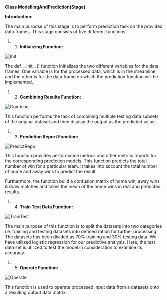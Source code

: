 **Class ModellingAndPrediction(Stage)**

**Introduction:**

The main purpose of this stage is to perform prediction task on the provided data frames. This stage consists of five different functions.

1. 1) **Initializing Function:**

![Init](https://raw.githubusercontent.com/Shibi8/Surround\_AI\_Suqad\_2/master/Images/init.png)

The  def \_\_init\_\_() function  initializes the two different variables for the data frames. One variable is for the processed data, which is in the streamline and the other is for the data frame on which the prediction function will be implemented.

1. 2) **Combining Results Function:**

![Combine](https://raw.githubusercontent.com/Shibi8/Surround\_AI\_Suqad\_2/master/Images/combine.png)

This function performs the task of combining multiple testing data subsets of the original dataset and then display the output as the predicted value.

1. 3) **Prediction Report Function:**

![PredictRepo](https://raw.githubusercontent.com/Shibi8/Surround\_AI\_Suqad\_2/master/Images/predict.png)

This function provides performance metrics and other metrics reports for the corresponding prediction models. This function predicts the total number of win for a particular team. It takes into account the total number of home and away wins to predict the result.

Furthermore, the function build a confusion matrix of home win, away wins &amp; draw matches and takes the mean of the home wins in real and predicted results.

1. 4) **Train Test Data Function:**

![TrainTest](https://raw.githubusercontent.com/Shibi8/Surround\_AI\_Suqad\_2/master/Images/TrainTest.png)

The main purpose of this function is to split the datasets into two categories i.e. training and testing datasets into defined ration for further processing. The datasets has been divided as 70% training and 30% testing data.  We have utilized logistic regression for our predictive analysis. Here, the test data set is utilized to test the model in consideration to examine its accuracy.

1. 5) **Operate Function:**

![Operate](https://raw.githubusercontent.com/Shibi8/Surround\_AI\_Suqad\_2/master/Images/operate.png)

This function is used to operate processed input data from a datasets onto a resulting output data matrix.